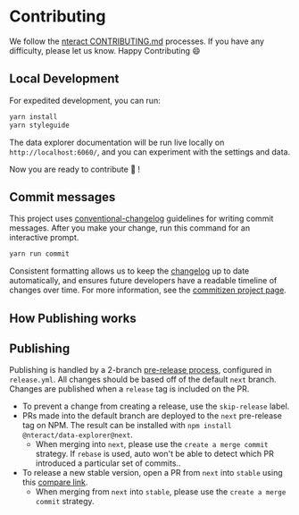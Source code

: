 # Contributing

We follow the [nteract CONTRIBUTING.md](https://raw.githubusercontent.com/nteract/nteract/main/CONTRIBUTING.md) processes. If you
have any difficulty, please let us know. Happy Contributing :smile:

## Local Development

For expedited development, you can run:

```bash
yarn install
yarn styleguide
```

The data explorer documentation will be run live locally on `http://localhost:6060/`, and you can experiment with the settings and data.

Now you are ready to contribute :tada: !

## Commit messages

This project uses [conventional-changelog](https://github.com/conventional-changelog/conventional-changelog) guidelines for writing commit messages. After you make your change, run this command for an interactive prompt.

```bash
yarn run commit
```

Consistent formatting allows us to keep the [changelog](./CHANGELOG.md) up to date automatically, and ensures future developers have a readable timeline of changes over time. For more information, see the [commitizen project page](https://github.com/commitizen/cz-cli).

## How Publishing works

## Publishing

Publishing is handled by a 2-branch [pre-release process](https://intuit.github.io/auto/docs/generated/shipit#next-branch-default), configured in `release.yml`. All changes should be based off of the default `next` branch. Changes are published when a `release` tag is included on the PR.

- To prevent a change from creating a release, use the `skip-release` label.
- PRs made into the default branch are deployed to the `next` pre-release tag on NPM. The result can be installed with `npm install @nteract/data-explorer@next`.
  - When merging into `next`, please use the `create a merge commit` strategy. If `rebase` is used, auto won't be able to detect which PR introduced a particular set of commits..
- To release a new stable version, open a PR from `next` into `stable` using this [compare link](https://github.com/nteract/data-explorer/compare/stable...next).
  - When merging from `next` into `stable`, please use the `create a merge commit` strategy.
